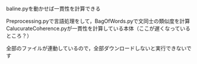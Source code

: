 baline.pyを動かせば一貫性を計算できる

Preprocessing.pyで言語処理をして，BagOfWords.pyで文同士の類似度を計算
CalucurateCoherence.pyが一貫性を計算している本体（ここが遅くなっているところ？）

全部のファイルが連動しているので，全部ダウンロードしないと実行できないです
